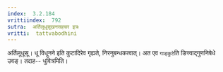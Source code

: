 ```yaml
---
index:  3.2.184
vrittiindex:  792
sutra:  अर्तिलूधूसूखनसहचर इत्रः
vritti:  tattvabodhini 
---
```


अर्तिलूधूसू। धू विधूनने इति कुटादिरेव गृह्यते, निरनुबन्धकत्वात्। अत एव `गाङ्कुटे`ति ङित्त्वाद्गुणनिषेधे उवङ्। तदाह-- धुवित्रमिति।

